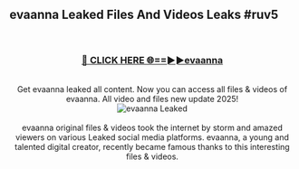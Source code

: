 ## evaanna Leaked Files And Videos Leaks #ruv5
<br>
<div align="center">
<h3><a href="https://watchclip.my.id/evaanna" rel="nofollow">🔴 CLICK HERE 🌐==►►evaanna</a></h3>
<br>
Get evaanna leaked all content. Now you can access all files & videos of evaanna. All video and files new update 2025!
<br>
<a href="https://watchclip.my.id/evaanna" rel="nofollow" data-target="animated-image.originalLink"><img src="https://i.ibb.co.com/WyWwxjT/player-gif2.gif" alt="evaanna Leaked" style="max-width: 100%; display: inline-block;" data-target="animated-image.originalImage"></a>
<br><br>
evaanna original files & videos took the internet by storm and amazed viewers on various Leaked social media platforms. evaanna, a young and talented digital creator, recently became famous thanks to this interesting files & videos.
</div>
<br>